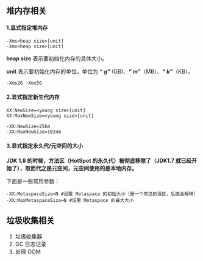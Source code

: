 ## 堆内存相关
#### 1.显式指定堆内存
```
-Xms<heap size>[unit]
-Xmx<heap size>[unit]
```

**heap size** 表示要初始化内存的具体大小。

**unit** 表示要初始化内存的单位。单位为 **_“ g”_** (GB)、**_“ m”_**（MB）、**_“ k”_**（KB）。

`-Xms2G -Xmx5G`
#### 2.显式指定新生代内存
```
XX:NewSize=<young size>[unit]
XX:MaxNewSize=<young size>[unit]
```

```
-XX:NewSize=256m
-XX:MaxNewSize=1024m
```

#### 3.显式指定永久代/元空间的大小
**JDK 1.8 的时候，方法区（HotSpot 的永久代）被彻底移除了（JDK1.7 就已经开始了），取而代之是元空间，元空间使用的是本地内存。**

下面是一些常用参数：

```
-XX:MetaspaceSize=N #设置 Metaspace 的初始大小（是一个常见的误区，后面会解释）
-XX:MaxMetaspaceSize=N #设置 Metaspace 的最大大小
```
## 垃圾收集相关
1. 垃圾收集器
2. GC 日志记录
3. 处理 OOM